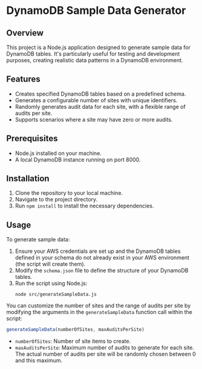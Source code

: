 # DynamoDB Sample Data Generator

## Overview
This project is a Node.js application designed to generate sample data for DynamoDB tables. It's particularly useful for testing and development purposes, creating realistic data patterns in a DynamoDB environment.

## Features
- Creates specified DynamoDB tables based on a predefined schema.
- Generates a configurable number of sites with unique identifiers.
- Randomly generates audit data for each site, with a flexible range of audits per site.
- Supports scenarios where a site may have zero or more audits.

## Prerequisites
- Node.js installed on your machine.
- A local DynamoDB instance running on port 8000.

## Installation
1. Clone the repository to your local machine.
2. Navigate to the project directory.
3. Run `npm install` to install the necessary dependencies.

## Usage
To generate sample data:

1. Ensure your AWS credentials are set up and the DynamoDB tables defined in your schema do not already exist in your AWS environment (the script will create them).
2. Modify the `schema.json` file to define the structure of your DynamoDB tables.
3. Run the script using Node.js:
   ```
   node src/generateSampleData.js
   ```

You can customize the number of sites and the range of audits per site by modifying the arguments in the `generateSampleData` function call within the script:

```javascript
generateSampleData(numberOfSites, maxAuditsPerSite)
```

- `numberOfSites`: Number of site items to create.
- `maxAuditsPerSite`: Maximum number of audits to generate for each site. The actual number of audits per site will be randomly chosen between 0 and this maximum.
